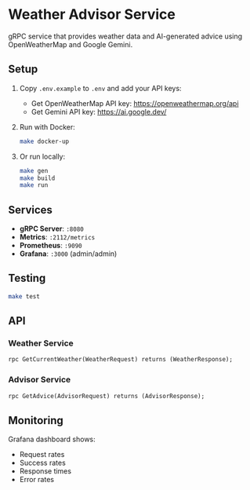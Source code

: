 # Weather Advisor Service

gRPC service that provides weather data and AI-generated advice using OpenWeatherMap and Google Gemini.

## Setup

1. Copy `.env.example` to `.env` and add your API keys:
   - Get OpenWeatherMap API key: https://openweathermap.org/api
   - Get Gemini API key: https://ai.google.dev/

2. Run with Docker:
   ```bash
   make docker-up
   ```

3. Or run locally:
   ```bash
   make gen
   make build
   make run
   ```

## Services

- **gRPC Server**: `:8080`
- **Metrics**: `:2112/metrics`
- **Prometheus**: `:9090`
- **Grafana**: `:3000` (admin/admin)

## Testing

```bash
make test
```

## API

### Weather Service
```proto
rpc GetCurrentWeather(WeatherRequest) returns (WeatherResponse);
```

### Advisor Service
```proto
rpc GetAdvice(AdvisorRequest) returns (AdvisorResponse);
```

## Monitoring

Grafana dashboard shows:
- Request rates
- Success rates  
- Response times
- Error rates
